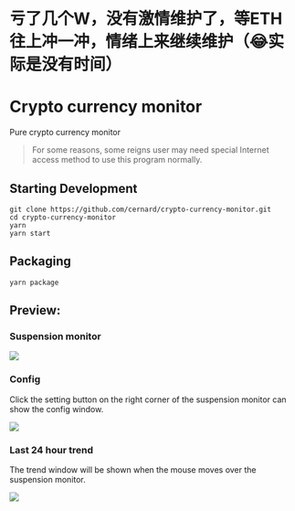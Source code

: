 # 亏了几个W，没有激情维护了，等ETH往上冲一冲，情绪上来继续维护（😂实际是没有时间）

# Crypto currency monitor

Pure crypto currency monitor

> For some reasons, some reigns user may need special Internet access method to use this program normally.

## Starting Development 

```shell
git clone https://github.com/cernard/crypto-currency-monitor.git
cd crypto-currency-monitor
yarn
yarn start
```

## Packaging

```shell
yarn package
```

## Preview:

### Suspension monitor

<img src='./images/3.png'>

### Config

Click the setting button on the right corner of the suspension monitor can show the config window.

<img src='./images/config.png'>

### Last 24 hour trend

The trend window will be shown when the mouse moves over the suspension monitor.

<img src='./images/trend.png'>
